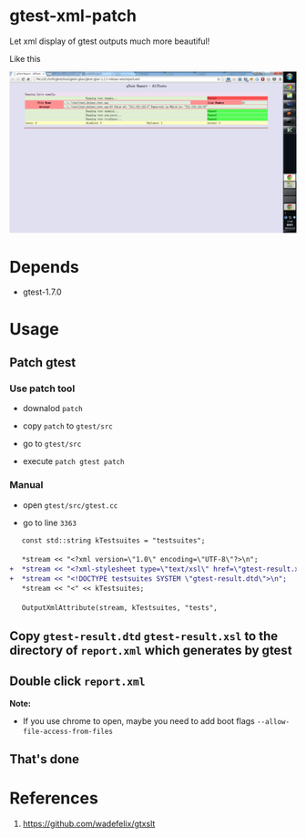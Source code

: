 # gtest-xml-patch

Let xml display of gtest outputs much more beautiful!

Like this

![](./gtest-xml-patch-01.png)

# Depends

-   gtest-1.7.0

# Usage

## Patch gtest

### Use patch tool

-   downalod `patch`

-   copy `patch` to `gtest/src`

-   go to `gtest/src`

-   execute `patch gtest patch`

### Manual

-   open `gtest/src/gtest.cc`

-   go to line `3363`

```patch
   const std::string kTestsuites = "testsuites";
 
   *stream << "<?xml version=\"1.0\" encoding=\"UTF-8\"?>\n";
+  *stream << "<?xml-stylesheet type=\"text/xsl\" href=\"gtest-result.xsl\" ?>\n";
+  *stream << "<!DOCTYPE testsuites SYSTEM \"gtest-result.dtd\">\n";
   *stream << "<" << kTestsuites;
 
   OutputXmlAttribute(stream, kTestsuites, "tests",

```

## Copy `gtest-result.dtd` `gtest-result.xsl` to the directory of `report.xml` which generates by gtest

## Double click `report.xml`

**Note:**

-   If you use chrome to open, maybe you need to add boot flags `--allow-file-access-from-files`

## That's done

# References

1.  <https://github.com/wadefelix/gtxslt>
